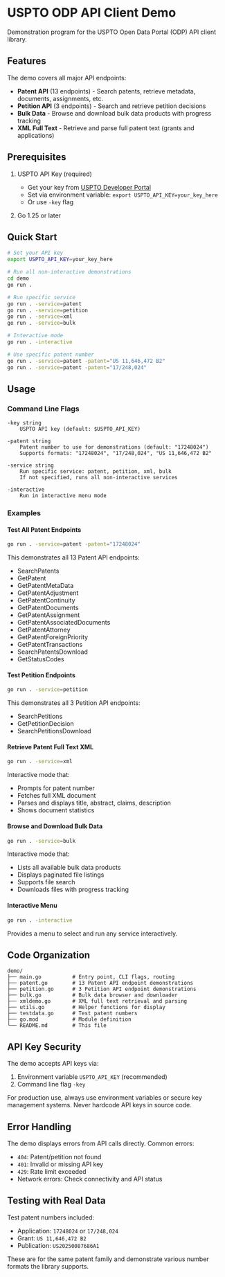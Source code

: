 # USPTO ODP API Client Demo

Demonstration program for the USPTO Open Data Portal (ODP) API client library.

## Features

The demo covers all major API endpoints:

- **Patent API** (13 endpoints) - Search patents, retrieve metadata, documents, assignments, etc.
- **Petition API** (3 endpoints) - Search and retrieve petition decisions
- **Bulk Data** - Browse and download bulk data products with progress tracking
- **XML Full Text** - Retrieve and parse full patent text (grants and applications)

## Prerequisites

1. USPTO API Key (required)
   - Get your key from [USPTO Developer Portal](https://developer.uspto.gov/)
   - Set via environment variable: `export USPTO_API_KEY=your_key_here`
   - Or use `-key` flag

2. Go 1.25 or later

## Quick Start

```bash
# Set your API key
export USPTO_API_KEY=your_key_here

# Run all non-interactive demonstrations
cd demo
go run .

# Run specific service
go run . -service=patent
go run . -service=petition
go run . -service=xml
go run . -service=bulk

# Interactive mode
go run . -interactive

# Use specific patent number
go run . -service=patent -patent="US 11,646,472 B2"
go run . -service=patent -patent="17/248,024"
```

## Usage

### Command Line Flags

```
-key string
    USPTO API key (default: $USPTO_API_KEY)

-patent string
    Patent number to use for demonstrations (default: "17248024")
    Supports formats: "17248024", "17/248,024", "US 11,646,472 B2"

-service string
    Run specific service: patent, petition, xml, bulk
    If not specified, runs all non-interactive services

-interactive
    Run in interactive menu mode
```

### Examples

#### Test All Patent Endpoints

```bash
go run . -service=patent -patent="17248024"
```

This demonstrates all 13 Patent API endpoints:
- SearchPatents
- GetPatent
- GetPatentMetaData
- GetPatentAdjustment
- GetPatentContinuity
- GetPatentDocuments
- GetPatentAssignment
- GetPatentAssociatedDocuments
- GetPatentAttorney
- GetPatentForeignPriority
- GetPatentTransactions
- SearchPatentsDownload
- GetStatusCodes

#### Test Petition Endpoints

```bash
go run . -service=petition
```

This demonstrates all 3 Petition API endpoints:
- SearchPetitions
- GetPetitionDecision
- SearchPetitionsDownload

#### Retrieve Patent Full Text XML

```bash
go run . -service=xml
```

Interactive mode that:
- Prompts for patent number
- Fetches full XML document
- Parses and displays title, abstract, claims, description
- Shows document statistics

#### Browse and Download Bulk Data

```bash
go run . -service=bulk
```

Interactive mode that:
- Lists all available bulk data products
- Displays paginated file listings
- Supports file search
- Downloads files with progress tracking

#### Interactive Menu

```bash
go run . -interactive
```

Provides a menu to select and run any service interactively.

## Code Organization

```
demo/
├── main.go          # Entry point, CLI flags, routing
├── patent.go        # 13 Patent API endpoint demonstrations
├── petition.go      # 3 Petition API endpoint demonstrations
├── bulk.go          # Bulk data browser and downloader
├── xmldemo.go       # XML full text retrieval and parsing
├── utils.go         # Helper functions for display
├── testdata.go      # Test patent numbers
├── go.mod           # Module definition
└── README.md        # This file
```

## API Key Security

The demo accepts API keys via:
1. Environment variable `USPTO_API_KEY` (recommended)
2. Command line flag `-key`

For production use, always use environment variables or secure key management systems. Never hardcode API keys in source code.

## Error Handling

The demo displays errors from API calls directly. Common errors:
- `404`: Patent/petition not found
- `401`: Invalid or missing API key
- `429`: Rate limit exceeded
- Network errors: Check connectivity and API status

## Testing with Real Data

Test patent numbers included:
- Application: `17248024` or `17/248,024`
- Grant: `US 11,646,472 B2`
- Publication: `US20250087686A1`

These are for the same patent family and demonstrate various number formats the library supports.
